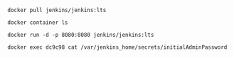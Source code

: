 `docker pull jenkins/jenkins:lts`

`docker container ls`

`docker run -d -p 8080:8080 jenkins/jenkins:lts`

`docker exec dc9c98 cat /var/jenkins_home/secrets/initialAdminPassword`

